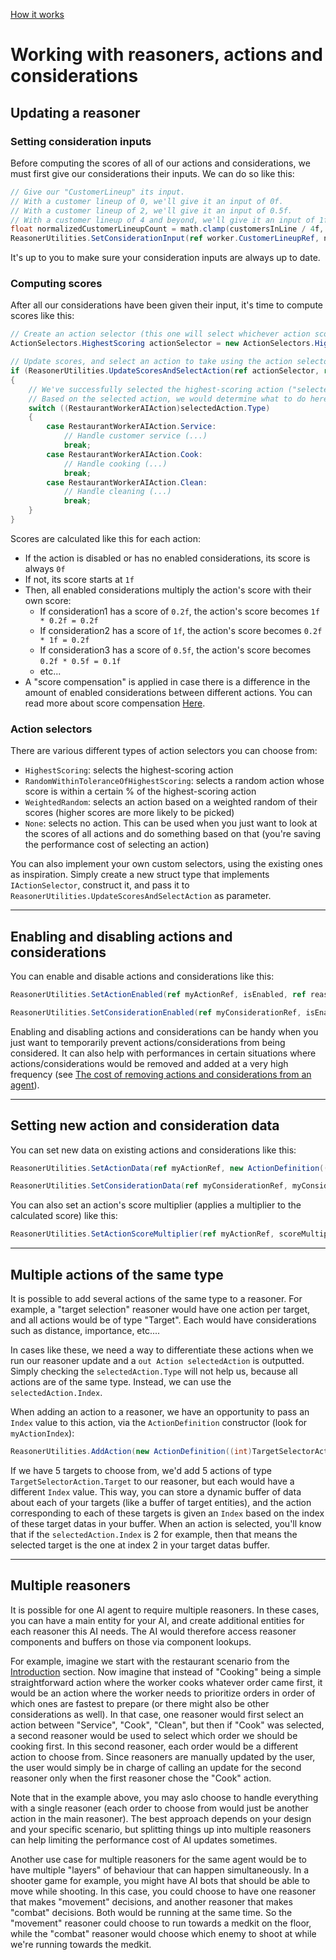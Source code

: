 
[How it works](./how-it-works.md)

# Working with reasoners, actions and considerations

## Updating a reasoner

### Setting consideration inputs

Before computing the scores of all of our actions and considerations, we must first give our considerations their inputs. We can do so like this:

```cs
// Give our "CustomerLineup" its input.
// With a customer lineup of 0, we'll give it an input of 0f.
// With a customer lineup of 2, we'll give it an input of 0.5f.
// With a customer lineup of 4 and beyond, we'll give it an input of 1f.
float normalizedCustomerLineupCount = math.clamp(customersInLine / 4f, 0f, 1f);
ReasonerUtilities.SetConsiderationInput(ref worker.CustomerLineupRef, normalizedCustomerLineupCount, in reasoner, considerationsBuffer, considerationInputsBuffer);
```

It's up to you to make sure your consideration inputs are always up to date.

### Computing scores

After all our considerations have been given their input, it's time to compute scores like this:

```cs
// Create an action selector (this one will select whichever action scored highest)
ActionSelectors.HighestScoring actionSelector = new ActionSelectors.HighestScoring();

// Update scores, and select an action to take using the action selector
if (ReasonerUtilities.UpdateScoresAndSelectAction(ref actionSelector, ref reasoner, actionsBuffer, considerationsBuffer, considerationInputsBuffer, out Action selectedAction))
{
    // We've successfully selected the highest-scoring action ("selectedAction")
    // Based on the selected action, we would determine what to do here
    switch ((RestaurantWorkerAIAction)selectedAction.Type)
    {
        case RestaurantWorkerAIAction.Service:
            // Handle customer service (...)
            break;
        case RestaurantWorkerAIAction.Cook:
            // Handle cooking (...)
            break;
        case RestaurantWorkerAIAction.Clean:
            // Handle cleaning (...)
            break;
    }
}
```

Scores are calculated like this for each action:
* If the action is disabled or has no enabled considerations, its score is always `0f`
* If not, its score starts at `1f`
* Then, all enabled considerations multiply the action's score with their own score:
    * If consideration1 has a score of `0.2f`, the action's score becomes `1f * 0.2f = 0.2f`
    * If consideration2 has a score of `1f`, the action's score becomes `0.2f * 1f = 0.2f`
    * If consideration3 has a score of `0.5f`, the action's score becomes `0.2f * 0.5f = 0.1f`
    * etc...
* A "score compensation" is applied in case there is a difference in the amount of enabled considerations between different actions. You can read more about score compensation [Here](./how-it-works-score-compensation.md). 


### Action selectors

There are various different types of action selectors you can choose from:
* `HighestScoring`: selects the highest-scoring action
* `RandomWithinToleranceOfHighestScoring`: selects a random action whose score is within a certain % of the highest-scoring action
* `WeightedRandom`: selects an action based on a weighted random of their scores (higher scores are more likely to be picked)
* `None`: selects no action. This can be used when you just want to look at the scores of all actions and do something based on that (you're saving the performance cost of selecting an action)

You can also implement your own custom selectors, using the existing ones as inspiration. Simply create a new struct type that implements `IActionSelector`, construct it, and pass it to `ReasonerUtilities.UpdateScoresAndSelectAction` as parameter.

-------------------------------------------------

## Enabling and disabling actions and considerations

You can enable and disable actions and considerations like this:
```cs
ReasonerUtilities.SetActionEnabled(ref myActionRef, isEnabled, ref reasoner, actionsBuffer);

ReasonerUtilities.SetConsiderationEnabled(ref myConsiderationRef, isEnabled, ref reasoner, considerationsBuffer);
```

Enabling and disabling actions and considerations can be handy when you just want to temporarily prevent actions/considerations from being considered. It can also help with performances in certain situations where actions/considerations would be removed and added at a very high frequency (see [The cost of removing actions and considerations from an agent](./performance.md#the-cost-of-removing-actions-and-considerations-from-an-agent)).

-------------------------------------------------

## Setting new action and consideration data

You can set new data on existing actions and considerations like this:

```cs
ReasonerUtilities.SetActionData(ref myActionRef, new ActionDefinition((int)RestaurantWorkerAIAction.Cook), isEnabled, ref reasoner, actionsBuffer);

ReasonerUtilities.SetConsiderationData(ref myConsiderationRef, myConsiderationDef, isEnabled, input, ref reasoner, considerationsBuffer);
```

You can also set an action's score multiplier (applies a multiplier to the calculated score) like this:

```cs
ReasonerUtilities.SetActionScoreMultiplier(ref myActionRef, scoreMultiplier, in reasoner, actionsBuffer);
```

-------------------------------------------------

## Multiple actions of the same type

It is possible to add several actions of the same type to a reasoner. For example, a "target selection" reasoner would have one action per target, and all actions would be of type "Target". Each would have considerations such as distance, importance, etc....

In cases like these, we need a way to differentiate these actions when we run our reasoner update and a `out Action selectedAction` is outputted. Simply checking the `selectedAction.Type` will not help us, because all actions are of the same type. Instead, we can use the `selectedAction.Index`.

When adding an action to a reasoner, we have an opportunity to pass an `Index` value to this action, via the `ActionDefinition` constructor (look for `myActionIndex`):
```cs
ReasonerUtilities.AddAction(new ActionDefinition((int)TargetSelectorAction.Target, myActionIndex), true, ref reasoner, actionsBuffer, out restaurantWorker.ServiceRef);
```

If we have 5 targets to choose from, we'd add 5 actions of type `TargetSelectorAction.Target` to our reasoner, but each would have a different `Index` value. This way, you can store a dynamic buffer of data about each of your targets (like a buffer of target entities), and the action corresponding to each of these targets is given an `Index` based on the index of these target datas in your buffer. When an action is selected, you'll know that if the `selectedAction.Index` is 2 for example, then that means the selected target is the one at index 2 in your target datas buffer.

-------------------------------------------------

## Multiple reasoners

It is possible for one AI agent to require multiple reasoners. In these cases, you can have a main entity for your AI, and create additional entities for each reasoner this AI needs. The AI would therefore access reasoner components and buffers on those via component lookups.

For example, imagine we start with the restaurant scenario from the [Introduction](./how-it-works-intro.md) section. Now imagine that instead of "Cooking" being a simple straightforward action where the worker cooks whatever order came first, it would be an action where the worker needs to prioritize orders in order of which ones are fastest to prepare (or there might also be other considerations as well). In that case, one reasoner would first select an action between "Service", "Cook", "Clean", but then if "Cook" was selected, a second reasoner would be used to select which order we should be cooking first. In this second reasoner, each order would be a different action to choose from. Since reasoners are manually updated by the user, the user would simply be in charge of calling an update for the second reasoner only when the first reasoner chose the "Cook" action.

Note that in the example above, you may aslo choose to handle everything with a single reasoner (each order to choose from would just be another action in the main reasoner). The best approach depends on your design and your specific scenario, but splitting things up into multiple reasoners can help limiting the performance cost of AI updates sometimes.

Another use case for multiple reasoners for the same agent would be to have multiple "layers" of behaviour that can happen simultaneously. In a shooter game for example, you might have AI bots that should be able to move while shooting. In this case, you could choose to have one reasoner that makes "movement" decisions, and another reasoner that makes "combat" decisions. Both would be running at the same time. So the "movement" reasoner could choose to run towards a medkit on the floor, while the "combat" reasoner would choose which enemy to shoot at while we're running towards the medkit.
